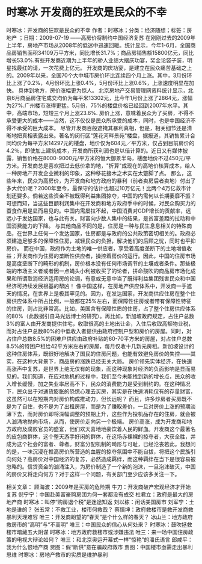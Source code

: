 # 时寒冰  开发商的狂欢是民众的不幸

时寒冰：开发商的狂欢是民众的不幸
作者：时寒冰；分类：经济随想；标签：房地产 ；日期：2009-07-19
——高房价将制约中国经济复苏
在刚刚过去的2009年上半年，房地产市场从2008年的低迷中迅速回暖。统计显示，今年1-6月，全国商品房销售面积34109万平方米，同比增长31.7%；商品房销售额15800亿元，同比增长53.0%.有些开发商近期为上半年的骄人业绩大摆庆功宴，奖金论袋子装，明星找最红的请，一次花费上亿元。
开发商的庆功宴，是建立在民众痛苦基础之上的。2009年以来，全国70个大中城市房价环比连续四个月上涨。其中，3月份环比上涨了0.2%，4月份环比上涨0.4%，5月份环比上涨0.6%，上涨速度明显在加快。
具体到地方，房价涨幅更为惊人。
北京房地产交易管理网资料统计显示，北京6月商品房住宅成交均价为每平米13302元，比今年1月份上涨了2864元，涨幅为27%.广州楼市涨得更猛。5月份，75%的楼盘价格已经回到2007年水平。其中，高端市场，短短三个月上涨23.6%.
房价上涨，意味着民众为了买房，不得不承受更大的成本——当然，这不仅仅是民众所承受的成本，同时，也是中国经济不得不承受的巨大成本。
尽管开发商百般遮掩其暴利真相，但是，相关细节还是清晰地把真相表露出来。著名的闵行区"莲花河畔景苑"楼盘，据报道，其销售累计合同均价为每平方米14297元的楼盘，地价仅为604元／平方米，仅占到目前房价的4.2％，即使加上建筑成本，开发商所获利润也是以倍计算的。近日又有媒体披露，销售价格在8000-9000元/平方米的恒大御景半岛，楼面地价不过450元/平方米。开发商总是喜欢把过去低价拿的地，"折算"成现在的高地价核算成本，给人一种房地产开发企业微利的印象，这种移花接木之术实在太蹩脚了点。
那么，这些年来，民众为高房价，为开发商和地方政府的暴利（前者卖房后者卖地）付出了多大代价呢？2000年至今，最保守的估计也超过10万亿元！比两个4万亿救市计划还要多。倘若这些资金不被既得利益集团掠夺，中国的内需何以长期萎靡不振？
可想而知，当这些巨额利润集中在开发商和地方政府手中的时候，对民众购买力的蚕食作用是显而易见的。中国内需屡拉不起，中国消费对GDP增长的贡献率，远远小于发达国家，也与此有关。财富向少数人集中的结果，是贫富差距的拉动和中国消费能力的下降。
与其他商品不同的是，住房是一种与民生息息相关的特殊商品，在世界上任何一个发达国家，住房都是与政府的公共政策密切相关的。政府必须建造足够多的保障性住房，减轻民众的负担，解决他们的后顾之忧，同时也平抑房价。
而在中国，政府作为土地的唯一供应者，享受着高度垄断下的土地增值收益；开发商作为住房的垄断性供应者，操控着房价的运行。因此，中国的住房市场是高度垄断下的畸形的机制，房价根本没有任何市场调节的土壤或者条件。那些极端的市场主义者或者因一点蝇头小利被收买了的论者，拼命鼓吹的商品房市场化成果和所谓取消经济适用房的论调，有意或无意中当了既得利益集团残害民众和中国经济可持续发展根基的帮凶！
像中国这样，在房地产供应体系中，开发商一手遮天的情况，在世界上是极其罕见的。因为，在发达国家，开发商供应住房在整个住房供应体系中所占比例，一般都在25%左右，而保障性住房或者带有保障性特征的住房，则占比非常高。比如，美国含有保障性质的住房，占了整个住房供应体系的80%（此数据引自马光远博士的研究）。再比如，新加坡政府规定，占住户总数3%的富人由开发商提供住宅，收取很高的土地出让金，入住后收取高额物业税，而对占住户总数80%的中低收入者提供由政府控制户型和房价的房屋。同时，对占住户总数8.5%的困难户供应由政府补贴的60-70平方米的房屋，对占住户总数8.5%的特困户租给42平方米左右的房屋，每月仅收十几新元房租。新加坡设计的这种住房体系，既很好地解决了国民的住房问题，也能有效避免房价的失控——其实，在这种大背景下，商品房的涨跌已经无关大局。
房价领先实体经济，在快速高涨声中复苏，是世界上绝无仅有的现象，而这种现象对经济的负面影响是显而易见的。我们知道，在应对危机的过程中，我们至今未能找到新的增长点，民众的收入增长缓慢，加之失业率居高不下，民众的消费能力是受到制约的。在这种情况下，民众出于对通货膨胀的恐慌心理去买房，其实是在快速消耗仅有的存量财富，这虽然可以在短期内对房价构成推动力，但长远呢？
而且，许多炒房者买房既不是为了自住，也不是为了出租房屋，而是为了赚取差价，一旦对房价上涨的预期淡薄下去，而对房价即将深幅调整的预期上升，这些作为投机品存在的住房，就会被人汹涌地抛向市场，从而，使房价走向另一个极端。
房价高涨，成为开发商和地方政府及腐败官员的盛宴，他们欢天喜地地豪饮着人民的鲜血。开发商这个最著名的皮包商群体，这个整天游手好闲的群体，在这场赤裸裸的掠夺者，大获全胜，并成为这个社会的富者、尊者。财富分配机制的畸形与可耻，已经沦丧若此。我想问的是，一味沉浸在推高房价所营造的血腥的掠夺氛围中不能自拔，将把这个民族引向何处？高房价对中国经济的复苏，必然造成羁绊，而这种羁绊在当下是很容易被忽略的。信贷资金的汹涌注入，为房价制造了一个新的泡沫，一旦泡沫破灭，中国的房价又将走向何方？对于这样一个问题，有关部门至少应该多关注一下。

相关文章：
顾海波：2009年是买房的危险期
牛刀：开发商破产宏观经济才开始复苏
倪宁宁：中国赴美富豪购房团为何一套都没有成交
杜君立：政府是最大的房地产商
时寒冰：叫停“购房退个税”是迷途知返
刘以栋：闲话美国房市
刘军宁：土地是谁的？
张五常：不救工业，楼市何救哉？
蔡慎坤：政府救楼市是救开发商救暴利天理难容
唯三：开发商盼望的“春天”是个什么样的春天？
冰山兰：地方政府救房市的“高明”与“不高明”
唯三：中国民众的信心从何处来？
时寒冰：鼓吹拯救楼市暗藏五大阴谋
时寒冰：地方政府救楼市或涉嫌违法
唯三：来一场中国住房政策的电视大辩论如何？
唯三：和北京奥运开幕式一样“惊艳”的潘氏语言
郎咸平：我为什么恨地产商
贾图：假“断供”意在骗政府救市
贾图：中国楼市亟需走出暴利思维
时寒冰：房地产救市的实质是维护暴利